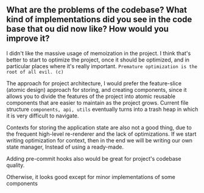 ## What are the problems of the codebase? What kind of implementations did you see in the code base that ou did now like? How would you improve it?

I didn't like the massive usage of memoization in the project. I think that's better to start to optimize the project, once it should be optimized, and in particular places where it's really important. 
`Premature optimization is the root of all evil. (c)`

The approach for project architecture, I would prefer the feature-slice (atomic design) approach for storing, and creating components, since it allows you to divide the features of the project into atomic reusable components that are easier to maintain as the project grows. Current file structure `components, api, utils` eventually turns into a trash heap in which it is very difficult to navigate.

Contexts for storing the application state are also not a good thing, due to the frequent high-level re-renderer and the lack of optimizations. If we start writing optimization for context, then in the end we will be writing our own state manager, Instead of using a ready-made.

Adding pre-commit hooks also would be great for project's codebase quality.

Otherwise, it looks good except for minor implementations of some components
